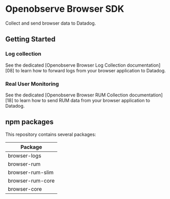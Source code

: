# Openobserve Browser SDK

Collect and send browser data to Datadog.

## Getting Started

### Log collection

See the dedicated [Openobserve Browser Log Collection documentation][08] to learn how to forward logs from your browser application to Datadog.

### Real User Monitoring

See the dedicated [Openobserve Browser RUM Collection documentation][18] to learn how to send RUM data from your browser application to Datadog.

## npm packages

This repository contains several packages:

| Package          
| ---------------- 
| browser-logs     
| browser-rum      
| browser-rum-slim 
| browser-rum-core 
| browser-core     
